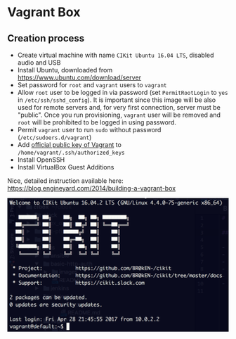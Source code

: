 # Vagrant Box

## Creation process

- Create virtual machine with name `CIKit Ubuntu 16.04 LTS`, disabled audio and USB
- Install Ubuntu, downloaded from https://www.ubuntu.com/download/server
- Set password for `root` and `vagrant` users to `vagrant`
- Allow `root` user to be logged in via password (set `PermitRootLogin` to `yes` in `/etc/ssh/sshd_config`). It is important since this image will be also used for remote servers and, for very first connection, server must be "public". Once you run provisioning, `vagrant` user will be removed and `root` will be prohibited to be logged in using password.
- Permit `vagrant` user to run `sudo` without password (`/etc/sudoers.d/vagrant`)
- Add [official public key of Vagrant](https://github.com/mitchellh/vagrant/tree/master/keys) to `/home/vagrant/.ssh/authorized_keys`
- Install OpenSSH
- Install VirtualBox Guest Additions

Nice, detailed instruction available here: https://blog.engineyard.com/2014/building-a-vagrant-box

![Starting message](images/cikit-vagrant-box-motd.png)
